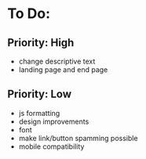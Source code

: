# To Do:
## Priority: High
- change descriptive text
- landing page and end page

## Priority: Low
- js formatting
- design improvements
- font
- make link/button spamming possible
- mobile compatibility